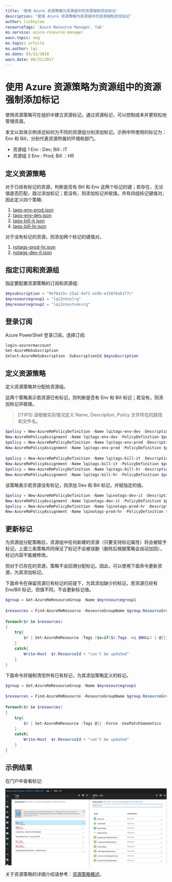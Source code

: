 ```yaml
---
title: '使用 Azure 资源策略为资源组中的资源强制添加标记'
description: '使用 Azure 资源策略为资源组中的资源强制添加标记'
author: lickkylee
resourceTags: 'Azure Resource Manager, Tab'
ms.service: azure-resource-manager
wacn.topic: aog
ms.topic: article
ms.author: lqi
ms.date: 03/21/2018
wacn.date: 08/31/2017
---
```


# 使用 Azure 资源策略为资源组中的资源强制添加标记

使用资源策略可在组织中建立资源标记。通过资源标记，可以控制成本并更轻松地管理资源。

本文以具体示例讲述如何为不同的资源组分别添加标记。示例中所使用的标记为：Env 和 Bill，分别代表资源所属的环境和部门。

- 资源组 1 Env : Dev; Bill : IT
- 资源组 2 Env : Prod; Bill ：HR

## 定义资源策略

对于已经有标记的资源，判断是否有 Bill 和 Env 这两个标记的键；若存在，无论值是否匹配，跳过添加标记；若没有，则添加标记并赋值。共有四组标记键值对，因此定义四个策略:

1. [tags-env-prod.json](https://github.com/wacn/AOG-CodeSample/blob/master/AzureResocrceManager/json/tags-env-prod.json)
2. [tags-env-dev.json](https://github.com/wacn/AOG-CodeSample/blob/master/AzureResocrceManager/json/tags-env-dev.json)
3. [tags-bill-it.json](https://github.com/wacn/AOG-CodeSample/blob/master/AzureResocrceManager/json/tags-bill-it.json)
4. [tags-bill-hr.json](https://github.com/wacn/AOG-CodeSample/blob/master/AzureResocrceManager/json/tags-bill-hr.json)

对于没有标记的资源，则添加两个标记的键值对。

1. [notags-prod-hr.json](https://github.com/wacn/AOG-CodeSample/blob/master/AzureResocrceManager/json/notags-prod-hr.json)
2. [notags-dev-it.json](https://github.com/wacn/AOG-CodeSample/blob/master/AzureResocrceManager/json/notags-dev-it.json)

## 指定订阅和资源组

指定要配置资源策略的订阅和资源组:

```PowerShell
$mysubscription = "9ef8a15c-15a2-4ef1-a19b-e31876ab177c"
$myresourcegroup1 = "lqi2ntoolrg"
$myresourcegroup2 = "lqi2ntestvmssrg"
```

## 登录订阅

Azure PowerShell 登录订阅，选择订阅:

```PowerShell
login-azurermaccount
Get-AzureRmSubscription
Select-AzureRmSubscription -SubscriptionId $mysubscription
```

## 定义资源策略

定义资源策略并分配给资源组。

这两个策略表示若资源已有标记，则判断是否有 Env 和 Bill 标记；若没有，则添加标记并赋值。

> [!TIPS]
> 请根据实际情况定义 Name, Description, Policy 文件所在的路径和文件名。

```PowerShell
$policy = New-AzureRmPolicyDefinition -Name lqitags-env-dev -Description "Policy to set environment" -Policy "C:\Users\lqi.FAREAST\Desktop\tags-env-dev.json"
New-AzureRmPolicyAssignment -Name lqitags-env-dev -PolicyDefinition $policy -Scope /subscriptions/$mysubscription/resourceGroups/$myresourcegroup1
$policy = New-AzureRmPolicyDefinition -Name lqitags-env-prod -Description "Policy to set environment" -Policy "C:\Users\lqi.FAREAST\Desktop\tags-env-prod.json"
New-AzureRmPolicyAssignment -Name lqitags-env-prod -PolicyDefinition $policy -Scope /subscriptions/$mysubscription/resourceGroups/$myresourcegroup2

$policy = New-AzureRmPolicyDefinition -Name lqitags-bill-it -Description "Policy to set bill owner" -Policy "C:\Users\lqi.FAREAST\Desktop\tags-bill-it.json"
New-AzureRmPolicyAssignment -Name lqitags-bill-it -PolicyDefinition $policy -Scope /subscriptions/$mysubscription/resourceGroups/$myresourcegroup1
$policy = New-AzureRmPolicyDefinition -Name lqitags-bill-hr -Description "Policy to set bill owner" -Policy "C:\Users\lqi.FAREAST\Desktop\tags-bill-hr.json"
New-AzureRmPolicyAssignment -Name lqitags-bill-hr -PolicyDefinition $policy -Scope /subscriptions/$mysubscription/resourceGroups/$myresourcegroup2
```

该策略表示若资源没有标记，则添加 Dev 和 Bill 标记，并赋指定的值。

```PowerShell
$policy = New-AzureRmPolicyDefinition -Name lqinotags-dev-it -Description "Policy to set env and bill" -Policy "C:\Users\lqi.FAREAST\Desktop\notags-dev-it.json"
New-AzureRmPolicyAssignment -Name lqinotags-dev-it -PolicyDefinition $policy -Scope /subscriptions/$mysubscription/resourceGroups/$myresourcegroup1
$policy = New-AzureRmPolicyDefinition -Name lqinotags-prod-hr -Description "Policy to set env and bill" -Policy "C:\Users\lqi.FAREAST\Desktop\notags-prod-hr.json"
New-AzureRmPolicyAssignment -Name lqinotags-prod-hr -PolicyDefinition $policy -Scope /subscriptions/$mysubscription/resourceGroups/$myresourcegroup2
```
## 更新标记

为资源组分配策略后，资源组中任何新建的资源（只要支持标记属性）将会被赋予标记。上面三条策略共同保证了标记不会被误删（删除后根据策略会自动加回），标记内容不能被修改。

但对于已存在的资源，策略不会回溯分配标记。因此，可以使用下面命令更新资源，为其添加标记。

下面命令在保留资源已有标记的前提下，为其添加缺少的标记。若资源已经有 Env/Bill 标记，但值不同，不会更新标记值。

```PowerShell
$group = Get-AzureRmResourceGroup -Name $myresourcegroup1

$resources = Find-AzureRmResource -ResourceGroupName $group.ResourceGroupName 

foreach($r in $resources)
{
    try{
        $r | Set-AzureRmResource -Tags ($a=if($r.Tags -eq $NULL) { @{}} else {$r.Tags}) -Force -UsePatchSemantics
    }
    catch{
        Write-Host  $r.ResourceId + "can't be updated"
    }
}
```

下面命令将强制清空所有已有标记，为其添加策略定义的标记。

```PowerShell
$group = Get-AzureRmResourceGroup -Name $myresourcegroup1

$resources = Find-AzureRmResource -ResourceGroupName $group.ResourceGroupName 

foreach($r in $resources)
{
    try{
        $r | Set-AzureRmResource -Tags @{} -Force -UsePatchSemantics
    }
    catch{
        Write-Host  $r.ResourceId + "can't be updated"
    }
}
```

## 示例结果

在门户中查看标记:

![portal](media/aog-azure-resource-manager-howto-add-tags-with-policy-assignment/portal.png)

关于资源策略的详细介绍请参考：[资源策略概述](https://docs.azure.cn/zh-cn/azure-resource-manager/resource-manager-policy)。